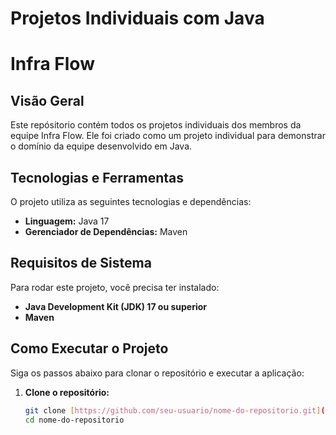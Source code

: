 # Projetos Individuais com Java
# Infra Flow

## Visão Geral

Este repósitorio contém todos os projetos individuais dos membros da equipe Infra Flow. Ele foi criado como um projeto individual para demonstrar o domínio da equipe desenvolvido em Java.


## Tecnologias e Ferramentas

O projeto utiliza as seguintes tecnologias e dependências:

* **Linguagem:** Java 17
* **Gerenciador de Dependências:** Maven


## Requisitos de Sistema

Para rodar este projeto, você precisa ter instalado:

* **Java Development Kit (JDK) 17 ou superior**
* **Maven**


## Como Executar o Projeto

Siga os passos abaixo para clonar o repositório e executar a aplicação:

1.  **Clone o repositório:**
    ```bash
    git clone [https://github.com/seu-usuario/nome-do-repositorio.git](https://github.com/seu-usuario/nome-do-repositorio.git)
    cd nome-do-repositorio
    ```


